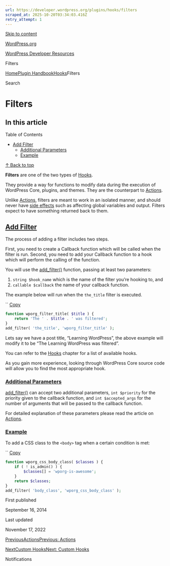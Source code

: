 ```yaml
---
url: https://developer.wordpress.org/plugins/hooks/filters
scraped_at: 2025-10-20T03:34:03.416Z
retry_attempt: 1
---
```


[Skip to content](https://developer.wordpress.org/plugins/hooks/filters/#wp--skip-link--target)

[WordPress.org](https://wordpress.org/)

[WordPress Developer Resources](https://developer.wordpress.org/)

Filters


[Home](https://developer.wordpress.org/)[Plugin Handbook](https://developer.wordpress.org/plugins/)[Hooks](https://developer.wordpress.org/plugins/hooks/)Filters

Search

# Filters

## In this article

Table of Contents

- [Add Filter](https://developer.wordpress.org/plugins/hooks/filters/#add-filter)
  - [Additional Parameters](https://developer.wordpress.org/plugins/hooks/filters/#additional-parameters)
  - [Example](https://developer.wordpress.org/plugins/hooks/filters/#example)

[↑ Back to top](https://developer.wordpress.org/plugins/hooks/filters/#wp--skip-link--target)

**Filters** are one of the two types of [Hooks](https://developer.wordpress.org/plugins/hooks/).

They provide a way for functions to modify data during the execution of WordPress Core, plugins, and themes. They are the counterpart to [Actions](https://developer.wordpress.org/plugins/hooks/actions/).

Unlike [Actions](https://developer.wordpress.org/plugins/hooks/actions/), filters are meant to work in an isolated manner, and should never have [side effects](https://en.wikipedia.org/wiki/Side_effect_(computer_science)) such as affecting global variables and output. Filters expect to have something returned back to them.

## [Add Filter](https://developer.wordpress.org/plugins/hooks/filters/\#add-filter)

The process of adding a filter includes two steps.

First, you need to create a Callback function which will be called when the filter is run. Second, you need to add your Callback function to a hook which will perform the calling of the function.

You will use the [add\_filter()](https://developer.wordpress.org/reference/functions/add_filter/) function, passing at least two parameters:

1. `string $hook_name` which is the name of the filter you’re hooking to, and
2. `callable $callback` the name of your callback function.

The example below will run when the `the_title` filter is executed.

``
[Copy](https://developer.wordpress.org/plugins/hooks/filters/#)

```php
function wporg_filter_title( $title ) {
	return 'The ' . $title . ' was filtered';
}
add_filter( 'the_title', 'wporg_filter_title' );
```

Lets say we have a post title, “Learning WordPress”, the above example will modify it to be “The Learning WordPress was filtered”.

You can refer to the [Hooks](https://developer.wordpress.org/plugins/hooks/) chapter for a list of available hooks.

As you gain more experience, looking through WordPress Core source code will allow you to find the most appropriate hook.

### [Additional Parameters](https://developer.wordpress.org/plugins/hooks/filters/\#additional-parameters)

[add\_filter()](https://developer.wordpress.org/reference/functions/add_filter/) can accept two additional parameters, `int $priority` for the priority given to the callback function, and `int $accepted_args` for the number of arguments that will be passed to the callback function.

For detailed explanation of these parameters please read the article on [Actions](https://developer.wordpress.org/plugins/hooks/actions/).

### [Example](https://developer.wordpress.org/plugins/hooks/filters/\#example)

To add a CSS class to the `<body>` tag when a certain condition is met:

``
[Copy](https://developer.wordpress.org/plugins/hooks/filters/#)

```php
function wporg_css_body_class( $classes ) {
	if ( ! is_admin() ) {
		$classes[] = 'wporg-is-awesome';
	}
	return $classes;
}
add_filter( 'body_class', 'wporg_css_body_class' );
```

First published

September 16, 2014

Last updated

November 17, 2022

[PreviousActionsPrevious: Actions](https://developer.wordpress.org/plugins/hooks/actions/)

[NextCustom HooksNext: Custom Hooks](https://developer.wordpress.org/plugins/hooks/custom-hooks/)

Notifications